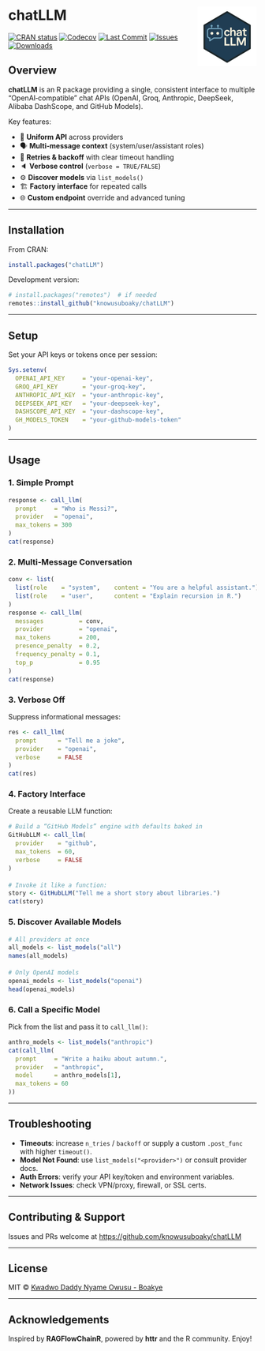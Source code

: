 
<!-- README.md is generated from README.Rmd. Please edit that file -->

# chatLLM <a href="https://knowusuboaky.github.io/chatLLM/"><img src="man/figures/openlogo.png" align="right" height="120" /></a>

<!-- badges: start -->

[![CRAN
status](https://www.r-pkg.org/badges/version/chatLLM)](https://cran.r-project.org/package=chatLLM)
[![Codecov](https://codecov.io/gh/knowusuboaky/chatLLM/branch/main/graph/badge.svg)](https://app.codecov.io/gh/knowusuboaky/chatLLM?branch=main)
[![Last
Commit](https://img.shields.io/github/last-commit/knowusuboaky/chatLLM.svg)](https://github.com/knowusuboaky/chatLLM/commits/main)
[![Issues](https://img.shields.io/github/issues/knowusuboaky/chatLLM.svg)](https://github.com/knowusuboaky/chatLLM/issues)
[![Downloads](https://cranlogs.r-pkg.org/badges/grand-total/chatLLM?color=orange)](https://cranlogs.r-pkg.org/badges/grand-total/chatLLM)

<!-- badges: end -->

## Overview

**chatLLM** is an R package providing a single, consistent interface to
multiple “OpenAI‑compatible” chat APIs (OpenAI, Groq, Anthropic,
DeepSeek, Alibaba DashScope, and GitHub Models).

Key features:

- 🔄 **Uniform API** across providers
- 🗣 **Multi‑message context** (system/user/assistant roles)
- 🔁 **Retries & backoff** with clear timeout handling
- 🔈 **Verbose control** (`verbose = TRUE/FALSE`)
- ⚙️ **Discover models** via `list_models()`
- 🏗 **Factory interface** for repeated calls
- 🌐 **Custom endpoint** override and advanced tuning

------------------------------------------------------------------------

## Installation

From CRAN:

``` r
install.packages("chatLLM")
```

Development version:

``` r
# install.packages("remotes")  # if needed
remotes::install_github("knowusuboaky/chatLLM")
```

------------------------------------------------------------------------

## Setup

Set your API keys or tokens once per session:

``` r
Sys.setenv(
  OPENAI_API_KEY     = "your-openai-key",
  GROQ_API_KEY       = "your-groq-key",
  ANTHROPIC_API_KEY  = "your-anthropic-key",
  DEEPSEEK_API_KEY   = "your-deepseek-key",
  DASHSCOPE_API_KEY  = "your-dashscope-key",
  GH_MODELS_TOKEN    = "your-github-models-token"
)
```

------------------------------------------------------------------------

## Usage

### 1. Simple Prompt

``` r
response <- call_llm(
  prompt     = "Who is Messi?",
  provider   = "openai",
  max_tokens = 300
)
cat(response)
```

### 2. Multi‑Message Conversation

``` r
conv <- list(
  list(role    = "system",    content = "You are a helpful assistant."),
  list(role    = "user",      content = "Explain recursion in R.")
)
response <- call_llm(
  messages          = conv,
  provider          = "openai",
  max_tokens        = 200,
  presence_penalty  = 0.2,
  frequency_penalty = 0.1,
  top_p             = 0.95
)
cat(response)
```

### 3. Verbose Off

Suppress informational messages:

``` r
res <- call_llm(
  prompt      = "Tell me a joke",
  provider    = "openai",
  verbose     = FALSE
)
cat(res)
```

### 4. Factory Interface

Create a reusable LLM function:

``` r
# Build a “GitHub Models” engine with defaults baked in
GitHubLLM <- call_llm(
  provider    = "github",
  max_tokens  = 60,
  verbose     = FALSE
)

# Invoke it like a function:
story <- GitHubLLM("Tell me a short story about libraries.")
cat(story)
```

### 5. Discover Available Models

``` r
# All providers at once
all_models <- list_models("all")
names(all_models)

# Only OpenAI models
openai_models <- list_models("openai")
head(openai_models)
```

### 6. Call a Specific Model

Pick from the list and pass it to `call_llm()`:

``` r
anthro_models <- list_models("anthropic")
cat(call_llm(
  prompt     = "Write a haiku about autumn.",
  provider   = "anthropic",
  model      = anthro_models[1],
  max_tokens = 60
))
```

------------------------------------------------------------------------

## Troubleshooting

- **Timeouts**: increase `n_tries` / `backoff` or supply a custom
  `.post_func` with higher `timeout()`.
- **Model Not Found**: use `list_models("<provider>")` or consult
  provider docs.
- **Auth Errors**: verify your API key/token and environment variables.
- **Network Issues**: check VPN/proxy, firewall, or SSL certs.

------------------------------------------------------------------------

## Contributing & Support

Issues and PRs welcome at <https://github.com/knowusuboaky/chatLLM>

------------------------------------------------------------------------

## License

MIT © [Kwadwo Daddy Nyame Owusu -
Boakye](mailto:kwadwo.owusuboakye@outlook.com)

------------------------------------------------------------------------

## Acknowledgements

Inspired by **RAGFlowChainR**, powered by **httr** and the R community.
Enjoy!
